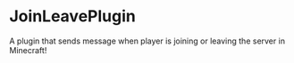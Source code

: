 # JoinLeavePlugin
A plugin that sends message when player is joining or leaving the server in Minecraft!
